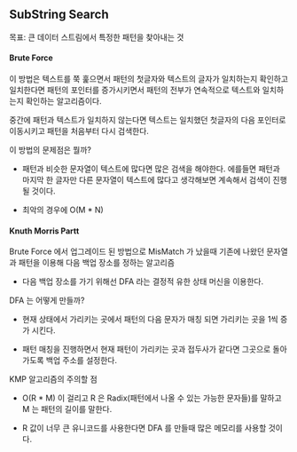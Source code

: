 ## SubString Search

목표: 큰 데이터 스트림에서 특정한 패턴을 찾아내는 것 

#### Brute Force

이 방법은 텍스트를 쭉 훑으면서 패턴의 첫글자와 텍스트의 글자가 일치하는지 확인하고 일치한다면 패턴의 포인터를 증가시키면서
패턴의 전부가 연속적으로 텍스트와 일치하는지 확인하는 알고리즘이다. 

중간에 패턴과 텍스트가 일치하지 않는다면 텍스트는 일치했던 첫글자의 다음 포인터로 이동시키고 패턴을 처음부터 다시 검색한다. 

이 방법의 문제점은 뭘까?

- 패턴과 비슷한 문자열이 텍스트에 많다면 많은 검색을 해야한다. 에를들면 패턴과 마지막 한 글자만 다른 문자열이 텍스트에 많다고 생각해보면 
 계속해서 검색이 진행될 것이다. 

- 최악의 경우에 O(M * N)

#### Knuth Morris Partt 

Brute Force 에서 업그레이드 된 방법으로 MisMatch 가 났을때 기존에 나왔던 문자열과 패턴을 이용해 다음 백업 장소를 정하는
알고리즘

- 다음 백업 장소를 가기 위해선 DFA 라는 결정적 유한 상태 머신을 이용한다. 

DFA 는 어떻게 만들까?   

- 현재 상태에서 가리키는 곳에서 패턴의 다음 문자가 매칭 되면 가리키는 곳을 1씩 증가 시킨다.

- 패턴 매칭을 진행하면서 현재 패턴이 가리키는 곳과 접두사가 같다면 그곳으로 돌아가도록 백업 주소를 설정한다. 

KMP 알고리즘의 주의할 점 

- O(R * M) 이 걸리고 R 은 Radix(패턴에서 나올 수 있는 가능한 문자들)를 말하고 M 는 패턴의 길이를 말한다.

- R 값이 너무 큰 유니코드를 사용한다면 DFA 를 만들때 많은 메모리를 사용할 것이다. 


 

 
